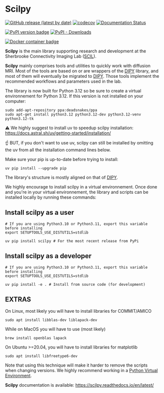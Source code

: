 # Scilpy
[![GitHub release (latest by date)](https://img.shields.io/github/v/release/scilus/scilpy)](https://github.com/scilus/scilpy/releases)
[![codecov](https://codecov.io/github/scilus/scilpy/graph/badge.svg?token=oXjDog4YZG)](https://codecov.io/github/scilus/scilpy)
[![Documentation Status](https://readthedocs.org/projects/scilpy/badge/?version=latest)](https://scilpy.readthedocs.io/en/latest/?badge=latest)

[![PyPI version badge](https://img.shields.io/pypi/v/scilpy?logo=pypi&logoColor=white)](https://pypi.org/project/scilpy)
[![PyPI - Downloads](https://static.pepy.tech/badge/scilpy)](https://pypi.org/project/scilpy)

[![Docker container badge](https://img.shields.io/docker/v/scilus/scilus?label=docker&logo=docker&logoColor=white)](https://hub.docker.com/r/scilus/scilpy)

**Scilpy** is the main library supporting research and development at the Sherbrooke Connectivity Imaging Lab
([SCIL]).

**Scilpy** mainly comprises tools and utilities to quickly work with diffusion MRI. Most of the tools are based
on or are wrappers of the [DIPY] library, and most of them will eventually be migrated to [DIPY]. Those tools implement the recommended workflows and parameters used in the lab.

The library is now built for Python 3.12 so be sure to create a virtual environnement for Python 3.12. If this version is not installed on your computer:
```
sudo add-apt-repository ppa:deadsnakes/ppa
sudo apt-get install python3.12 python3.12-dev python3.12-venv python3.12-tk
```

:warning: We highly suggest to install uv to speedup scilpy installation: https://docs.astral.sh/uv/getting-started/installation/

:point_up: BUT, if you don't want to use uv, scilpy can still be installed by omitting the uv from all the installation command lines below.

Make sure your pip is up-to-date before trying to install:
```
uv pip install --upgrade pip
```

The library's structure is mostly aligned on that of [DIPY].

We highly encourage to install scilpy in a virtual environnement. Once done and you're in your virtual environnement, the library and scripts can be installed locally by running these commands:

## Install scilpy as a user

```
# If you are using Python3.10 or Python3.11, export this variable before installing
export SETUPTOOLS_USE_DISTUTILS=stdlib

uv pip install scilpy # For the most recent release from PyPi
```

## Install scilpy as a developer

```
# If you are using Python3.10 or Python3.11, export this variable before installing
export SETUPTOOLS_USE_DISTUTILS=stdlib

uv pip install -e . # Install from source code (for development)
```

## EXTRAS

On Linux, most likely you will have to install libraries for COMMIT/AMICO
```
sudo apt install libblas-dev liblapack-dev
```

While on MacOS you will have to use (most likely)
```
brew install openblas lapack
```

On Ubuntu >=20.04, you will have to install libraries for matplotlib
```
sudo apt install libfreetype6-dev
```

Note that using this technique will make it harder to remove the scripts when changing versions.
We highly recommend working in a [Python Virtual Environment].

[SCIL]:http://scil.dinf.usherbrooke.ca/
[DIPY]:http://dipy.org
[Python Virtual Environment]:https://virtualenv.pypa.io/en/latest/

**Scilpy** documentation is available: https://scilpy.readthedocs.io/en/latest/
